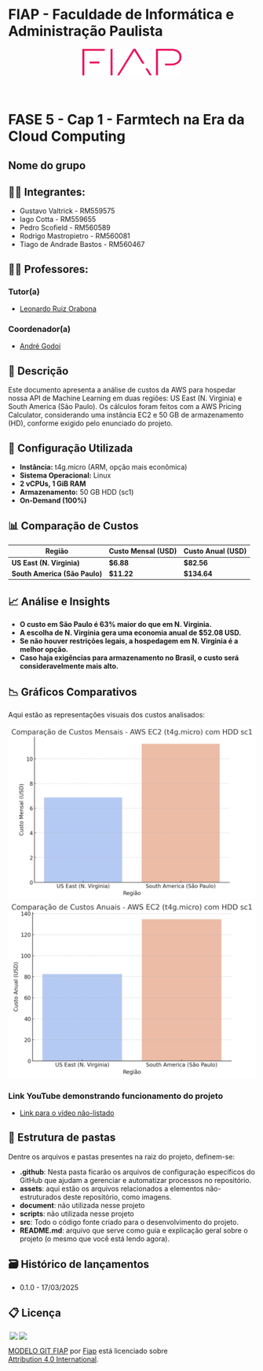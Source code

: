 # FIAP - Faculdade de Informática e Administração Paulista

<p align="center">
<a href= "https://www.fiap.com.br/"><img src="assets/logo-fiap.png" alt="FIAP - Faculdade de Informática e Admnistração Paulista" border="0" width=40% height=40%></a>
</p>

<br>

# FASE 5 - Cap 1 - Farmtech na Era da Cloud Computing

## Nome do grupo

## 👨‍🎓 Integrantes: 
- Gustavo Valtrick - RM559575
- Iago Cotta - RM559655
- Pedro Scofield - RM560589
- Rodrigo Mastropietro - RM560081
- Tiago de Andrade Bastos - RM560467

## 👩‍🏫 Professores:
### Tutor(a) 
- <a href="">Leonardo Ruiz Orabona</a>
### Coordenador(a)
- <a href="https://www.linkedin.com/in/profandregodoi/">André Godoi</a>


## 📜 Descrição

Este documento apresenta a análise de custos da AWS para hospedar nossa API de Machine Learning em duas regiões: US East (N. Virginia) e South America (São Paulo). Os cálculos foram feitos com a AWS Pricing Calculator, considerando uma instância EC2 e 50 GB de armazenamento (HD), conforme exigido pelo enunciado do projeto.

## 📂 Configuração Utilizada
- **Instância:** t4g.micro (ARM, opção mais econômica)
- **Sistema Operacional:** Linux
- **2 vCPUs, 1 GiB RAM**
- **Armazenamento:** 50 GB HDD (sc1)
- **On-Demand (100%)**

## 📊 Comparação de Custos
| Região                  | Custo Mensal (USD) | Custo Anual (USD) |
|------------------------|------------------|------------------|
| **US East (N. Virginia)**  | **$6.88**  | **$82.56**  |
| **South America (São Paulo)** | **$11.22**  | **$134.64**  |

## 📈 Análise e Insights
- **O custo em São Paulo é 63% maior do que em N. Virginia.**
- **A escolha de N. Virginia gera uma economia anual de $52.08 USD.**
- **Se não houver restrições legais, a hospedagem em N. Virginia é a melhor opção.**
- **Caso haja exigências para armazenamento no Brasil, o custo será consideravelmente mais alto.**

## 📉 Gráficos Comparativos
Aqui estão as representações visuais dos custos analisados:

![Comparação de Custos Mensais](assets/comparacao_mensal.png)
![Comparação de Custos Anuais](assets/comparacao_anual.png)

### Link YouTube demonstrando funcionamento do projeto
- [Link para o vídeo não-listado](https://www.youtube.com/watch?v=I56b1w4DSRA)



## 📁 Estrutura de pastas

Dentre os arquivos e pastas presentes na raiz do projeto, definem-se:

- <b>.github</b>: Nesta pasta ficarão os arquivos de configuração específicos do GitHub que ajudam a gerenciar e automatizar processos no repositório.
- <b>assets</b>: aqui estão os arquivos relacionados a elementos não-estruturados deste repositório, como imagens.
- <b>document</b>: não utilizada nesse projeto
- <b>scripts</b>: não utilizada nesse projeto
- <b>src</b>: Todo o código fonte criado para o desenvolvimento do projeto.
- <b>README.md</b>: arquivo que serve como guia e explicação geral sobre o projeto (o mesmo que você está lendo agora).


## 🗃 Histórico de lançamentos

* 0.1.0 - 17/03/2025

## 📋 Licença

<img style="height:22px!important;margin-left:3px;vertical-align:text-bottom;" src="https://mirrors.creativecommons.org/presskit/icons/cc.svg?ref=chooser-v1"><img style="height:22px!important;margin-left:3px;vertical-align:text-bottom;" src="https://mirrors.creativecommons.org/presskit/icons/by.svg?ref=chooser-v1"><p xmlns:cc="http://creativecommons.org/ns#" xmlns:dct="http://purl.org/dc/terms/"><a property="dct:title" rel="cc:attributionURL" href="https://github.com/agodoi/template">MODELO GIT FIAP</a> por <a rel="cc:attributionURL dct:creator" property="cc:attributionName" href="https://fiap.com.br">Fiap</a> está licenciado sobre <a href="http://creativecommons.org/licenses/by/4.0/?ref=chooser-v1" target="_blank" rel="license noopener noreferrer" style="display:inline-block;">Attribution 4.0 International</a>.</p>
